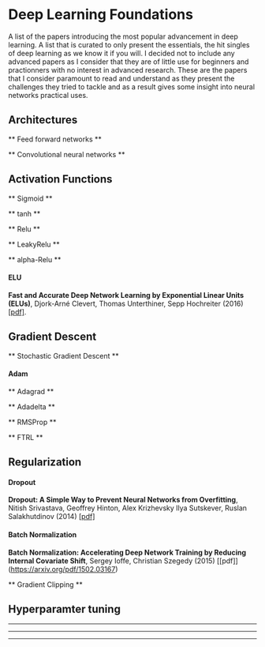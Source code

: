 # Deep Learning Foundations

A list of the papers introducing the most popular advancement in deep learning. A list that is curated to only present the essentials, the hit singles of deep learning as we know it if you will. I decided not to include any advanced papers as I consider that they are of little use for beginners and practionners with no interest in advanced research.
These are the papers that I consider paramount to read and understand as they present the challenges they tried to tackle and as a result gives some insight into neural networks practical uses. 


## Architectures

** Feed forward networks **

** Convolutional neural networks **


## Activation Functions

** Sigmoid **

** tanh **

** Relu **

** LeakyRelu **

** alpha-Relu **

#### ELU
**Fast and Accurate Deep Network Learning by Exponential Linear Units (ELUs)**, Djork-Arné Clevert, Thomas Unterthiner, Sepp Hochreiter (2016) [[pdf]](https://arxiv.org/pdf/1511.07289).


## Gradient Descent 

** Stochastic Gradient Descent **

#### Adam


** Adagrad **

** Adadelta **

** RMSProp **

** FTRL **


## Regularization

#### Dropout
**Dropout: A Simple Way to Prevent Neural Networks from Overfitting**, Nitish Srivastava, Geoffrey Hinton, Alex Krizhevsky
Ilya Sutskever, Ruslan Salakhutdinov (2014) [[pdf]](http://jmlr.org/papers/volume15/srivastava14a.old/srivastava14a.pdf)

#### Batch Normalization
**Batch Normalization: Accelerating Deep Network Training by Reducing Internal Covariate Shift**, Sergey Ioffe, Christian Szegedy (2015) [[pdf]] (https://arxiv.org/pdf/1502.03167)

** Gradient Clipping **


## Hyperparamter tuning

**  **

**  **

**  **
